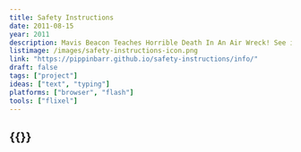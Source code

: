 ```yaml
---
title: Safety Instructions
date: 2011-08-15
year: 2011
description: Mavis Beacon Teaches Horrible Death In An Air Wreck! See if your fingers are fast enough to save yourself from the many grisly deaths available in the world of air travel. And learn something in the process! Like typing! And how to not die!
listimage: /images/safety-instructions-icon.png
link: "https://pippinbarr.github.io/safety-instructions/info/"
draft: false
tags: ["project"]
ideas: ["text", "typing"]
platforms: ["browser", "flash"]
tools: ["flixel"]
---
```


## {{<param title >}}
